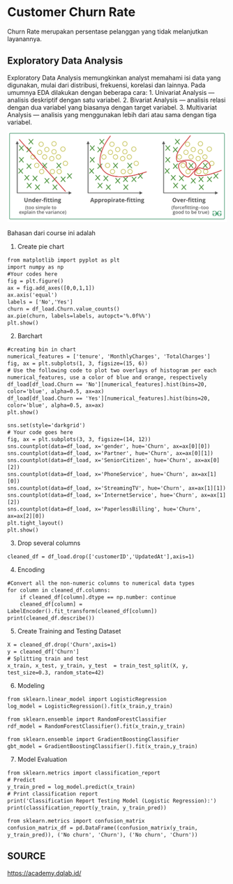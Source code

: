 # Customer Churn Rate
Churn Rate merupakan persentase pelanggan yang tidak melanjutkan layanannya.

## Exploratory Data Analysis
Exploratory Data Analysis memungkinkan analyst memahami isi data yang digunakan, mulai dari distribusi, frekuensi, korelasi dan lainnya. Pada umumnya EDA dilakukan dengan beberapa cara:
    1. Univariat Analysis — analisis deskriptif dengan satu variabel.
    2. Bivariat Analysis — analisis relasi dengan dua variabel yang biasanya dengan target variabel.
    3. Multivariat Analysis — analisis yang menggunakan lebih dari atau sama dengan tiga variabel.

![](images/fitting%20category.png)

Bahasan dari course ini adalah

1. Create pie chart
```
from matplotlib import pyplot as plt
import numpy as np
#Your codes here
fig = plt.figure()
ax = fig.add_axes([0,0,1,1])
ax.axis('equal')
labels = ['No','Yes']
churn = df_load.Churn.value_counts()
ax.pie(churn, labels=labels, autopct='%.0f%%')
plt.show()
```

2. Barchart
```
#creating bin in chart
numerical_features = ['tenure', 'MonthlyCharges', 'TotalCharges']
fig, ax = plt.subplots(1, 3, figsize=(15, 6))
# Use the following code to plot two overlays of histogram per each numerical_features, use a color of blue and orange, respectively
df_load[df_load.Churn == 'No'][numerical_features].hist(bins=20, color='blue', alpha=0.5, ax=ax)
df_load[df_load.Churn == 'Yes'][numerical_features].hist(bins=20, color='blue', alpha=0.5, ax=ax)
plt.show()
```

```
sns.set(style='darkgrid')
# Your code goes here
fig, ax = plt.subplots(3, 3, figsize=(14, 12))
sns.countplot(data=df_load, x='gender', hue='Churn', ax=ax[0][0])
sns.countplot(data=df_load, x='Partner', hue='Churn', ax=ax[0][1])
sns.countplot(data=df_load, x='SeniorCitizen', hue='Churn', ax=ax[0][2])
sns.countplot(data=df_load, x='PhoneService', hue='Churn', ax=ax[1][0])
sns.countplot(data=df_load, x='StreamingTV', hue='Churn', ax=ax[1][1])
sns.countplot(data=df_load, x='InternetService', hue='Churn', ax=ax[1][2])
sns.countplot(data=df_load, x='PaperlessBilling', hue='Churn', ax=ax[2][0])
plt.tight_layout()
plt.show()
```

3. Drop several columns
```
cleaned_df = df_load.drop(['customerID','UpdatedAt'],axis=1)
```

4. Encoding
```
#Convert all the non-numeric columns to numerical data types
for column in cleaned_df.columns:
    if cleaned_df[column].dtype == np.number: continue
    cleaned_df[column] = LabelEncoder().fit_transform(cleaned_df[column])
print(cleaned_df.describe())
```

5. Create Training and Testing Dataset
```
X = cleaned_df.drop('Churn',axis=1)
y = cleaned_df['Churn']
# Splitting train and test
x_train, x_test, y_train, y_test  = train_test_split(X, y, test_size=0.3, random_state=42)
```
6. Modeling
```
from sklearn.linear_model import LogisticRegression
log_model = LogisticRegression().fit(x_train,y_train)
```

```
from sklearn.ensemble import RandomForestClassifier
rdf_model = RandomForestClassifier().fit(x_train,y_train)
```

```
from sklearn.ensemble import GradientBoostingClassifier
gbt_model = GradientBoostingClassifier().fit(x_train,y_train)
```

7. Model Evaluation
```
from sklearn.metrics import classification_report
# Predict
y_train_pred = log_model.predict(x_train)
# Print classification report
print('Classification Report Testing Model (Logistic Regression):')
print(classification_report(y_train, y_train_pred))
```

```
from sklearn.metrics import confusion_matrix
confusion_matrix_df = pd.DataFrame((confusion_matrix(y_train, y_train_pred)), ('No churn', 'Churn'), ('No churn', 'Churn'))
```


## SOURCE
https://academy.dqlab.id/ 